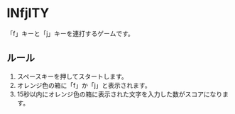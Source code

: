 # INfjITY
「f」キーと「j」キーを連打するゲームです。

## ルール
1. スペースキーを押してスタートします。
2. オレンジ色の箱に「f」か「j」と表示されます。
3. 15秒以内にオレンジ色の箱に表示された文字を入力した数がスコアになります。